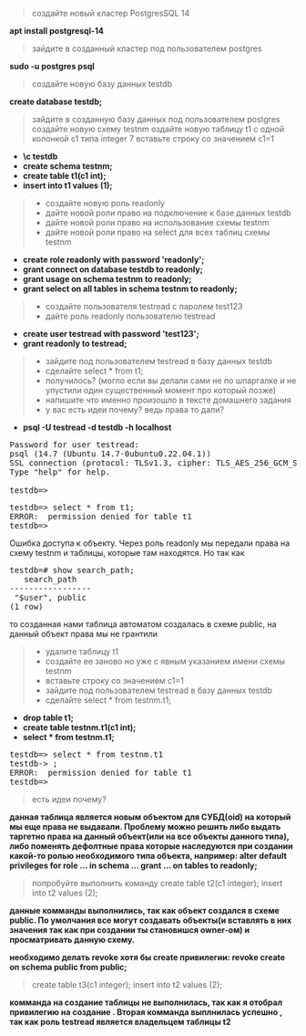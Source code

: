 >создайте новый кластер PostgresSQL 14

__apt install postgresql-14__

>зайдите в созданный кластер под пользователем postgres

__sudo -u postgres psql__

>создайте новую базу данных testdb

__create database testdb;__

> зайдите в созданную базу данных под пользователем postgres
создайте новую схему testnm
оздайте новую таблицу t1 с одной колонкой c1 типа integer
7 вставьте строку со значением c1=1

* __\c testdb__
* __create schema testnm;__
* __create table t1(c1 int);__
* __insert into t1 values (1);__

>- создайте новую роль readonly
>- дайте новой роли право на подключение к базе данных testdb
>- дайте новой роли право на использование схемы testnm
>- дайте новой роли право на select для всех таблиц схемы testnm

* __create role readonly with password  'readonly';__
* __grant connect on database testdb to readonly;__
* __grant usage on schema testnm to readonly;__
* __grant select on all tables in schema testnm to readonly;__

>- создайте пользователя testread с паролем test123
>- дайте роль readonly пользователю testread

* __create user testread with password 'test123';__
* __grant readonly to testread;__

>- зайдите под пользователем testread в базу данных testdb
>- сделайте select * from t1;
>- получилось? (могло если вы делали сами не по шпаргалке и не упустили один существенный момент про который позже)
>- напишите что именно произошло в тексте домашнего задания
>- у вас есть идеи почему? ведь права то дали?

* __psql -U testread -d testdb -h localhost__

<pre>Password for user testread: 
psql (14.7 (Ubuntu 14.7-0ubuntu0.22.04.1))
SSL connection (protocol: TLSv1.3, cipher: TLS_AES_256_GCM_SHA384, bits: 256, compression: off)
Type &quot;help&quot; for help.

testdb=&gt; 
</pre>

<pre>testdb=&gt; select * from t1;
ERROR:  permission denied for table t1
testdb=&gt;</pre>
Ошибка доступа к объекту. Через роль readonly мы передали права на схему testnm и таблицы, которые там находятся. Но так как 
<pre>testdb=# show search_path;
   search_path   
-----------------
 &quot;$user&quot;, public
(1 row)
</pre>
то созданная нами таблица автоматом создалась в схеме public, на данный объект права мы не грантили

>- удалите таблицу t1
>- создайте ее заново но уже с явным указанием имени схемы testnm
>- вставьте строку со значением c1=1
>- зайдите под пользователем testread в базу данных testdb
>- сделайте select * from testnm.t1;

* __drop table t1;__
* __create table testnm.t1(c1 int);__
* __select * from testnm.t1;__
<pre>testdb=&gt; select * from testnm.t1
testdb-&gt; ;
ERROR:  permission denied for table t1
testdb=&gt;</pre>

>есть идеи почему?

__данная таблица является новым объектом для СУБД(oid) на который мы еще права не выдавали. Проблему можно решить либо выдать таргетно права на данный объект(или на все объекты данного типа), либо поменять дефолтные права которые наследуются при создании какой-то ролью необходимого типа объекта, например: alter default privileges for role ... in schema ... grant ... on tables to readonly;__

>попробуйте выполнить команду create table t2(c1 integer); insert into t2 values (2);

__данные комманды выполнились, так как объект создался в схеме public. По умолчания все могут создавать объекты(и вставлять в них значения так как при создании ты становишся owner-ом) и просматривать данную схему.__

__необходимо делать revoke хотя бы create привилегии: revoke create on schema public from public;__

>create table t3(c1 integer); insert into t2 values (2);

__комманда на создание таблицы не выполнилась, так как я отобрал привилегию на создание . Вторая комманда выплнилась успешно , так как роль testread является владельцем таблицы t2__





